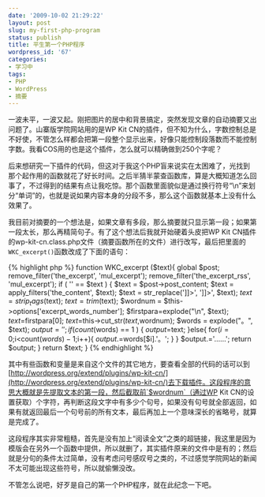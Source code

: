 ```yaml
---
date: '2009-10-02 21:29:22'
layout: post
slug: my-first-php-program
status: publish
title: 平生第一个PHP程序
wordpress_id: '67'
categories:
- 学习中
tags:
- PHP
- WordPress
- 摘要
---
```


一波未平，一波又起。刚把图片的居中和背景搞定，突然发现文章的自动摘要又出问题了。山寨版学院网站用的是WP Kit CN的插件，但不知为什么，字数控制总是不好使，不管怎么样都会把第一段整个显示出来，好像只能控制段落数而不能控制字数。我看COS用的也是这个插件，怎么就可以精确做到250个字呢？

后来想研究一下插件的代码，但这对于我这个PHP盲来说实在太困难了，光找到那个起作用的函数就花了好长时间。之后半猜半蒙查函数库，算是大概知道怎么回事了，不过得到的结果有点让我吃惊。那个函数里面貌似是通过换行符号“\n”来划分“单词”的，也就是说如果内容本身的分段不多，那么这个函数就基本上没有什么效果了。

我目前对摘要的一个想法是，如果文章有多段，那么摘要就只显示第一段；如果第一段太长，那么再精简句子。有了这个想法后我就开始硬着头皮把WP Kit CN插件的wp-kit-cn.class.php文件（摘要函数所在的文件）进行改写，最后把里面的`WKC_excerpt()`函数改成了下面的语句：

{% highlight php %}
function WKC_excerpt ($text){
    global $post;
    remove_filter('the_excerpt', 'mul_excerpt');
    remove_filter('the_excerpt_rss', 'mul_excerpt');
    if ( '' == $text ) {
        $text = $post->post_content;
        $text = apply_filters('the_content', $text);
        $text = str_replace(']]>', ']]>', $text);
        $text = strip_tags($text);
        $text = trim($text);
        $wordnum = $this->options['excerpt_words_number'];
        $firstpara=explode("\n", $text);
        $text=$firstpara[0];
        $text=$this->cut_str($text,$wordnum);
        $words = explode("。", $text);
        $output = '';
        if ( count($words) == 1 ) {
            $output=$text;
        }else{
            for($i=0;$i<count($words)-1;$i++){
                $output.=$words[$i].'。';
            }
        }
        $output.='……';
        return $output;
    }
    return $text;
}
{% endhighlight %}

其中有些函数和变量是来自这个文件的其它地方，要查看全部的代码的话可以到[http://wordpress.org/extend/plugins/wp-kit-cn/](http://wordpress.org/extend/plugins/wp-kit-cn/)去下载插件。这段程序的意思大概就是先提取文本的第一段，然后截取前`$wordnum`（通过WP Kit CN的设置获取）个字符，再判断这段文字中有多少个句号，如果没有句号就全部返回，如果有就返回最后一个句号前的所有文本，最后再加上一个意味深长的省略号，就算是完成了。

这段程序其实非常粗糙，首先是没有加上“阅读全文”之类的超链接，我这里是因为模版会在另外一个函数中提供，所以就删了，其实插件原来的文件中是有的；然后就是分句的条件太过简单，没有考虑问号感叹号之类的，不过感觉学院网站的新闻不太可能出现这些符号，所以就偷懒没改。

不管怎么说吧，好歹是自己的第一个PHP程序，就在此纪念一下吧。
